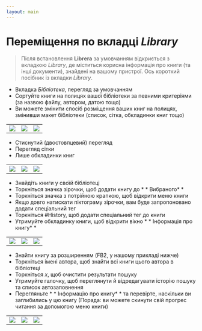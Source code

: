 ```yaml
---
layout: main
---
```


# Переміщення по вкладці _Library_

> Після встановлення **Librera** за умовчанням відкриється з вкладкою _Library_, де міститься корисна інформація про книги (та інші документи), знайдені на вашому пристрої. Ось короткий посібник із вкладки _Library_.

* Вкладка _Бібліотека_, перегляд за умовчанням
* Сортуйте книги на полицях вашої бібліотеки за певними критеріями (за назвою файлу, автором, датою тощо)
* Ви можете змінити спосіб розміщення ваших книг на полицях, змінивши макет бібліотеки (список, сітка, обкладинки книг тощо)

||||
|-|-|-|
|![](1.png)|![](2.png)|![](3.png)|

* Стиснутий (двостовпцевий) перегляд
* Перегляд сітки
* Лише обкладинки книг

||||
|-|-|-|
|![](4.png)|![](5.png)|![](6.png)|

* Знайдіть книги у своїй бібліотеці
* Торкніться значка зірочки, щоб додати книгу до * * Вибраного* * 
* Торкніться значка з потрійною крапкою, щоб відкрити меню книги
* Якщо довго натискати піктограму зірочки, вам буде запропоновано додати спеціальний тег
* Торкніться #History, щоб додати спеціальний тег до книги
* Утримуйте обкладинку книги, щоб відкрити вікно * * Інформація про книгу* * 

||||
|-|-|-|
|![](7.png)|![](8.png)|![](9.png)|

* Знайти книгу за розширенням (FB2, у нашому прикладі нижче)
* Торкніться імені автора, щоб знайти всі книги цього автора в бібліотеці
* Торкніться _x_, щоб очистити результати пошуку
* Утримуйте галочку, щоб переглянути й відредагувати історію пошуку та список автозаповнення
* Перегляньте * * Інформацію про книгу* *  та перевірте, наскільки ви заглибились у цю книгу (Порада: ви можете скинути свій прогрес читання за допомогою меню книги)

||||
|-|-|-|
|![](10.png)|![](11.png)|![](12.png)|
